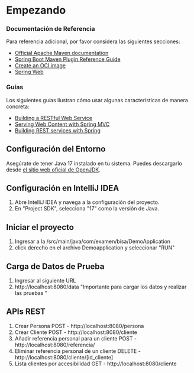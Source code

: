 # Empezando

### Documentación de Referencia
Para referencia adicional, por favor considera las siguientes secciones:
* [Official Apache Maven documentation](https://maven.apache.org/guides/index.html)
* [Spring Boot Maven Plugin Reference Guide](https://docs.spring.io/spring-boot/docs/3.1.4/maven-plugin/reference/html/)
* [Create an OCI image](https://docs.spring.io/spring-boot/docs/3.1.4/maven-plugin/reference/html/#build-image)
* [Spring Web](https://docs.spring.io/spring-boot/docs/3.1.4/reference/htmlsingle/index.html#web)

### Guías

Los siguientes guías ilustran cómo usar algunas características de manera concreta:
* [Building a RESTful Web Service](https://spring.io/guides/gs/rest-service/)
* [Serving Web Content with Spring MVC](https://spring.io/guides/gs/serving-web-content/)
* [Building REST services with Spring](https://spring.io/guides/tutorials/rest/)

## Configuración del Entorno

Asegúrate de tener Java 17 instalado en tu sistema. Puedes descargarlo desde [el sitio web oficial de OpenJDK](https://openjdk.java.net/17/).

## Configuración en IntelliJ IDEA

1. Abre IntelliJ IDEA y navega a la configuración del proyecto.
2. En "Project SDK", selecciona "17" como la versión de Java.

## Iniciar el proyecto

1. Ingresar a la /src/main/java/com/examen/bisa/DemoApplication
2. click derecho en el archivo Demoapplication y seleccionar "RUN"

## Carga de Datos de Prueba

1. Ingresar al siguiente URL
2. http://localhost:8080/data "Importante para cargar los datos y realizar las pruebas "

## APIs REST

1. Crear Persona POST - http://localhost:8080/persona
2. Crear Cliente POST - http://localhost:8080/cliente
3. Añadir referencia personal para un cliente  POST - http://localhost:8080/referencia/
4. Eliminar referencia personal de un cliente  DELETE - http://localhost:8080/cliente/[id_cliente]
5. Lista clientes por accesibilidad GET - http://localhost:8080/cliente




